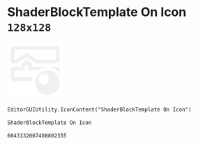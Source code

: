 # ShaderBlockTemplate On Icon `128x128`
<img src="/img/ShaderBlockTemplate%20On%20Icon.png" width=128 height=128>

``` CSharp
EditorGUIUtility.IconContent("ShaderBlockTemplate On Icon")
```
```
ShaderBlockTemplate On Icon
```
```
6043132067408802355
```
